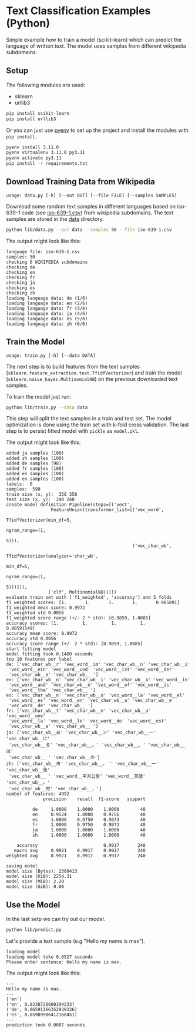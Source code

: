 # Text Classification Examples (Python)

Simple example how to train a model (scikit-learn) which can predict the language of written text. The model uses samples from different wikipedia subdomains.

## Setup

The following modules are used:
- sklearn
- urllib3

```bash
pip install scikit-learn
pip install urllib3
```

Or you can just use [pyenv](https://github.com/pyenv/pyenv) to set up the project and install the modules with `pip install`.

```bash
pyenv install 3.11.0
pyenv virtualenv 3.11.0 py3.11
pyenv activate py3.11
pip install -r requirements.txt
```


## Download Training Data from Wikipedia

```
usage: data.py [-h] [--out OUT] [--file FILE] [--samples SAMPLES]
```

Download some random text samples in different languages based on iso-639-1 code (see [iso-639-1.csv](iso-639-1.csv)) from 
wikipedia subdomains. The text samples are stored in the [data](data) directory.

```bash
python lib/data.py --out data --samples 50 --file iso-639-1.csv
```

The output might look like this:

```
language file: iso-639-1.csv
samples: 50
checking 6 WIKIPEDIA subdomains
checking de
checking en
checking fr
checking ja
checking es
checking zh
loading language data: de (1/6)
loading language data: en (2/6)
loading language data: fr (3/6)
loading language data: ja (4/6)
loading language data: es (5/6)
loading language data: zh (6/6)
```

## Train the Model

```
usage: train.py [-h] [--data DATA]
```

The next step is to build features from the text samples (`sklearn.feature_extraction.text.TfidfVectorizer`) 
and train the model (`sklearn.naive_bayes.MultinomialNB`) on the previous downloaded text samples.


To train the model just run:

```bash
python lib/train.py --data data
```
This step will split the text samples in a train and test set.
The model optimization is done using the train set with k-fold cross validation.
The last step is to persist fitted model with `pickle` as `model.pkl`.   

The output might look like this:

```
added ja samples (100)
added zh samples (100)
added de samples (98)
added fr samples (100)
added es samples (100)
added en samples (100)
labels:  6
samples:  598
train size (x, y):  358 358
test size (x, y):  240 240
create model definition Pipeline(steps=[('vect',
                 FeatureUnion(transformer_list=[('vec_word',
                                                 TfidfVectorizer(min_df=5,
                                                                 ngram_range=(1,
                                                                              5))),
                                                ('vec_char_wb',
                                                 TfidfVectorizer(analyzer='char_wb',
                                                                 min_df=5,
                                                                 ngram_range=(1,
                                                                              5)))])),
                ('clf', MultinomialNB())])
evaluate train set with ['f1_weighted', 'accuracy'] and 5 folds
f1_weighted scores: [1.       1.       1.       1.       0.985891]
f1_weighted mean score: 0.9972
f1_weighted std 0.0056
f1_weighted score range (+/- 2 * std): [0.9859, 1.0085]
accuracy scores: [1.         1.         1.         1.         0.98591549]
accuracy mean score: 0.9972
accuracy std 0.0056
accuracy score range (+/- 2 * std): [0.9859, 1.0085]
start fitting model
model fitting took 0.1480 seconds
top 10 features per label
de: ['vec_char_wb__r' 'vec_word__im' 'vec_char_wb__n' 'vec_char_wb__i'
 'vec_word__ein' 'vec_word__und' 'vec_word__ist' 'vec_word__der'
 'vec_char_wb__e' 'vec_char_wb__ ']
en: ['vec_char_wb__n' 'vec_char_wb__i' 'vec_char_wb__a' 'vec_word__in'
 'vec_word__and' 'vec_char_wb__e' 'vec_word__of' 'vec_word__is'
 'vec_word__the' 'vec_char_wb__ ']
es: ['vec_char_wb__n' 'vec_char_wb__o' 'vec_word__la' 'vec_word__el'
 'vec_word__es' 'vec_word__en' 'vec_char_wb__a' 'vec_char_wb__e'
 'vec_word__de' 'vec_char_wb__ ']
fr: ['vec_char_wb__t' 'vec_char_wb__n' 'vec_char_wb__a' 'vec_word__une'
 'vec_word__la' 'vec_word__le' 'vec_word__de' 'vec_word__est'
 'vec_char_wb__e' 'vec_char_wb__ ']
ja: ['vec_char_wb__あ' 'vec_char_wb__ン' 'vec_char_wb__ー' 'vec_char_wb__に'
 'vec_char_wb__る' 'vec_char_wb__。' 'vec_char_wb__、' 'vec_char_wb__は'
 'vec_char_wb__ ' 'vec_char_wb__の']
zh: ['vec_char_wb__市' 'vec_char_wb__。 ' 'vec_char_wb__一' 'vec_char_wb__是'
 'vec_char_wb__ ' 'vec_word__平方公里' 'vec_word__英語' 'vec_char_wb__。'
 'vec_char_wb__的' 'vec_char_wb__，']
number of features: 4992
              precision    recall  f1-score   support

          de     1.0000    1.0000    1.0000        40
          en     0.9524    1.0000    0.9756        40
          es     1.0000    0.9750    0.9873        40
          fr     1.0000    0.9750    0.9873        40
          ja     1.0000    1.0000    1.0000        40
          zh     1.0000    1.0000    1.0000        40

    accuracy                         0.9917       240
   macro avg     0.9921    0.9917    0.9917       240
weighted avg     0.9921    0.9917    0.9917       240

saving model
model size (Bytes): 2308413
model size (KiB): 2254.31
model size (MiB): 2.20
model size (GiB): 0.00
```

## Use the Model

In the last setp we can try out our model.

```bash
python lib/predict.py
```

Let's provide a text sample (e.g "Hello my name is max").
```
loading model
loading model toke 0.8527 seconds
Please enter sentence: Hello my name is max.
```

The output might look like this:

```
---
Hello my name is max.
---
['en']
('en', 0.8238726600194233)
('de', 0.06591166352939336)
('es', 0.05989906412168451)
---
prediction took 0.0087 seconds
```

